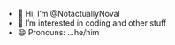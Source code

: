 - 👋 Hi, I’m @NotactuallyNoval
- 👀 I’m interested in coding and other stuff
- 😄 Pronouns: ...he/him

<!---
NotactuallyNoval/NotactuallyNoval is a ✨ special ✨ repository because its `README.md` (this file) appears on your GitHub profile.
You can click the Preview link to take a look at your changes.
--->
